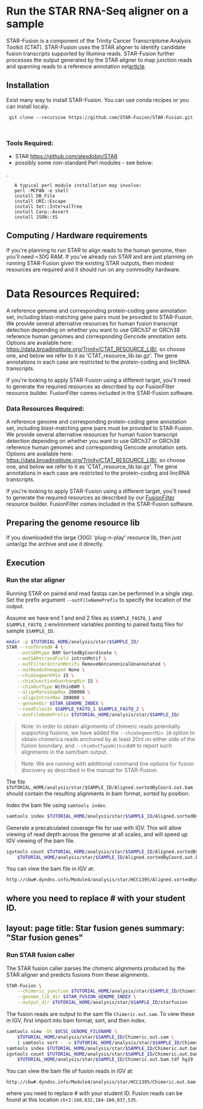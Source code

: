 # Run the STAR RNA-Seq aligner on a sample

STAR-Fusion is a component of the Trinity Cancer Transcriptome Analysis Toolkit (CTAT). STAR-Fusion uses the STAR aligner to identify candidate fusion transcripts supported by Illumina reads. STAR-Fusion further processes the output generated by the STAR aligner to map junction reads and spanning reads to a reference annotation set[article]( http://biorxiv.org/content/early/2017/03/24/120295).
<a name='Installation'></a>
## Installation 

Exist many way to install STAR-Fusion. You can use conda recipes or you can install localy. 

```
 git clone --recursive https://github.com/STAR-Fusion/STAR-Fusion.git



```

### Tools Required:

*  STAR <https://github.com/alexdobin/STAR>
*  possibly some non-standard Perl modules - see below:
  
.

       A typical perl module installation may involve:
       perl -MCPAN -e shell
       install DB_File
       install URI::Escape
       install Set::IntervalTree
       install Carp::Assert
       install JSON::XS

<a name='ComputeRequirements'></a>
## Computing / Hardware requirements

If you're planning to run STAR to align reads to the human genome, then you'll need ~30G RAM.   If you've already run STAR and are just planning on running STAR-Fusion given the existing STAR outputs, then modest resources are required and it should run on any commodity hardware.



# Data Resources Required:

A reference genome and corresponding protein-coding gene annotation set, including blast-matching gene pairs must be provided to STAR-Fusion. We provide several alternative resources for human fusion transcript detection depending on whether you want to use GRCh37 or GRCh38 reference human genomes and corresponding Gencode annotation sets. Options are available here: https://data.broadinstitute.org/Trinity/CTAT_RESOURCE_LIB/, so choose one, and below we refer to it as 'CTAT_resource_lib.tar.gz'. The gene annotations in each case are restricted to the protein-coding and lincRNA transcripts.

If you're looking to apply STAR-Fusion using a different target, you'll need to generate the required resources as described by our FusionFilter resource builder. FusionFilter comes included in the STAR-Fusion software.
<a name='Database'></a>
### Data Resources Required:

A reference genome and corresponding protein-coding gene annotation set, including blast-matching gene pairs must be provided to STAR-Fusion.  We provide several alternative resources for human fusion transcript detection depending on whether you want to use GRCh37 or GRCh38 reference human genomes and corresponding Gencode annotation sets.  Options are available here: <https://data.broadinstitute.org/Trinity/CTAT_RESOURCE_LIB/>, so choose one, and below we refer to it as 'CTAT_resource_lib.tar.gz'.   The gene annotations in each case are restricted to the protein-coding and lincRNA transcripts.


If you're looking to apply STAR-Fusion using a different target, you'll need to generate the required resources as described by our [FusionFilter](http://FusionFilter.github.io) resource builder.  FusionFilter comes included in the STAR-Fusion software.


## Preparing the genome resource lib

If you downloaded the large (30G) 'plug-n-play' resource lib, then just untar/gz the archive and use it directly. 

## Execution

### Run the star aligner

Running STAR on paired end read fastqs can be performed in a single step.  Set the prefix argument `--outFileNamePrefix` to specify the location of the output.

Assume we have end 1 and end 2 files as `$SAMPLE_FASTQ_1` and `$SAMPLE_FASTQ_2` environment variables pointing to paired fastq files for sample `$SAMPLE_ID`.

```{.bash sentinal=$TUTORIAL_HOME/sentinal/star/align}
mkdir -p $TUTORIAL_HOME/analysis/star/$SAMPLE_ID/
STAR --runThreadN 4 \
    --outSAMtype BAM SortedByCoordinate \
    --outSAMstrandField intronMotif \
    --outFilterIntronMotifs RemoveNoncanonicalUnannotated \
    --outReadsUnmapped None \
    --chimSegmentMin 15 \
    --chimJunctionOverhangMin 15 \
    --chimOutType WithinBAM \
    --alignMatesGapMax 200000 \
    --alignIntronMax 200000 \
    --genomeDir $STAR_GENOME_INDEX \
    --readFilesIn $SAMPLE_FASTQ_1 $SAMPLE_FASTQ_2 \
    --outFileNamePrefix $TUTORIAL_HOME/analysis/star/$SAMPLE_ID/
```

> Note: In order to obtain alignments of chimeric reads potentially supporting fusions, we
> have added the `--chimSegmentMin 20` option to obtain chimerica reads anchored by at least
> 20nt on either side of the fusion boundary, and `--chimOutTypeWithinBAM` to report such
> alignments in the sam/bam output.

> Note: We are running with additional command line options for fusion discovery as described
> in the manual for STAR-Fusion.

The file `$TUTORIAL_HOME/analysis/star/$SAMPLE_ID/Aligned.sortedByCoord.out.bam` should contain
the resulting alignments in bam format, sorted by position.

Index the bam file using `samtools index`.

```{.bash sentinal=$TUTORIAL_HOME/sentinal/star/bamindex}
samtools index $TUTORIAL_HOME/analysis/star/$SAMPLE_ID/Aligned.sortedByCoord.out.bam
```

Generate a precalculated coverage file for use with IGV.  This will 
allow viewing of read depth across the genome at all scales, and will
speed up IGV viewing of the bam file.

```{.bash sentinal=$TUTORIAL_HOME/sentinal/star/genomecov}
igvtools count $TUTORIAL_HOME/analysis/star/$SAMPLE_ID/Aligned.sortedByCoord.out.bam \
    $TUTORIAL_HOME/analysis/star/$SAMPLE_ID/Aligned.sortedByCoord.out.bam.tdf hg19
```

You can view the bam file in IGV at:

```
http://cbw#.dyndns.info/Module4/analysis/star/HCC1395/Aligned.sortedByCoord.out.bam
```

where you need to replace # with your student ID.
---
layout: page
title: Star fusion genes
summary: "Star fusion genes"
---
### Run STAR fusion caller

The STAR fusion caller parses the chimeric alignments produced by the STAR aligner
and predicts fusions from these alignments.

```{.bash sentinal=$TUTORIAL_HOME/sentinal/star/fusions}
STAR-Fusion \
    --chimeric_junction $TUTORIAL_HOME/analysis/star/$SAMPLE_ID/Chimeric.out.junction \
    --genome_lib_dir $STAR_FUSION_GENOME_INDEX \
    --output_dir $TUTORIAL_HOME/analysis/star/$SAMPLE_ID/starfusion
```

The fusion reads are output to the sam file `Chimeric.out.sam`.  To view these in IGV, first import into bam format, sort, and then index.

```{.bash sentinal=$TUTORIAL_HOME/sentinal/star/chimericbam}
samtools view -bt $UCSC_GENOME_FILENAME \
    $TUTORIAL_HOME/analysis/star/$SAMPLE_ID/Chimeric.out.sam \
    | samtools sort - -o $TUTORIAL_HOME/analysis/star/$SAMPLE_ID/Chimeric.out.bam
samtools index $TUTORIAL_HOME/analysis/star/$SAMPLE_ID/Chimeric.out.bam
igvtools count $TUTORIAL_HOME/analysis/star/$SAMPLE_ID/Chimeric.out.bam \
    $TUTORIAL_HOME/analysis/star/$SAMPLE_ID/Chimeric.out.bam.tdf hg19
```

You can view the bam file of fusion reads in IGV at:

```
http://cbw#.dyndns.info/Module4/analysis/star/HCC1395/Chimeric.out.bam
```

where you need to replace # with your student ID.  Fusion reads can be found
at this location `chr2:160,832,184-160,837,535`.


